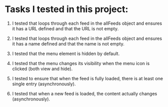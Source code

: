 # Tasks I tested in this project:

1. I tested that loops through each feed in the allFeeds object and ensures it has a URL defined and that the URL is not empty.

2. I tested that loops through each feed in the allFeeds object and ensures it has a name defined and that the name is not empty.

3. I tested that the menu element is hidden by default.

4. I tested that the menu changes its visibility when the menu icon is clicked (both view and hide).

5. I tested to ensure that when the feed is fully loaded, there is at least one single entry (asynchronously).

6.  I tested that when a new feed is loaded, the content actually changes (asynchronously).
